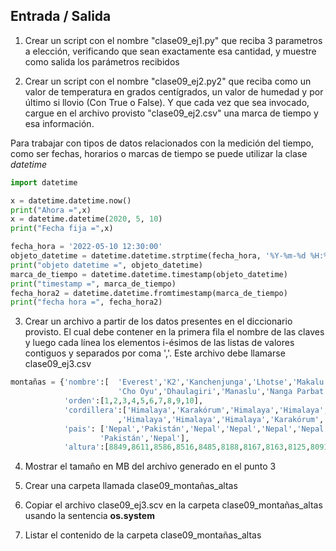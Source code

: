 ## Entrada / Salida

1) Crear un script con el nombre "clase09_ej1.py" que reciba 3 parametros a elección, verificando que sean exactamente esa cantidad, y muestre como salida los parámetros recibidos

2) Crear un script con el nombre "clase09_ej2.py2" que reciba como un valor de temperatura en grados centígrados, un valor de humedad y por último si llovio (Con True o False). Y que cada vez que sea invocado, cargue en el archivo provisto "clase09_ej2.csv" una marca de tiempo y esa información.

Para trabajar con tipos de datos relacionados con la medición del tiempo, como ser fechas, horarios o marcas de tiempo se puede utilizar la clase *datetime*

``` python
import datetime

x = datetime.datetime.now()
print("Ahora =",x)
x = datetime.datetime(2020, 5, 10)
print("Fecha fija =",x)

fecha_hora = '2022-05-10 12:30:00'
objeto_datetime = datetime.datetime.strptime(fecha_hora, '%Y-%m-%d %H:%M:%S')
print("objeto datetime =", objeto_datetime)
marca_de_tiempo = datetime.datetime.timestamp(objeto_datetime)
print("timestamp =", marca_de_tiempo)
fecha_hora2 = datetime.datetime.fromtimestamp(marca_de_tiempo)
print("fecha hora =", fecha_hora2)
``` 

3) Crear un archivo a partir de los datos presentes en el diccionario provisto. El cual debe contener en la primera fila el nombre de las claves y luego cada línea los elementos i-ésimos de las listas de valores contiguos y separados por coma ','. Este archivo debe llamarse clase09_ej3.csv

``` python
montañas = {'nombre':[  'Everest','K2','Kanchenjunga','Lhotse','Makalu',
                        'Cho Oyu','Dhaulagiri','Manaslu','Nanga Parbat','Annapurna I'],
            'orden':[1,2,3,4,5,6,7,8,9,10],
            'cordillera':['Himalaya','Karakórum','Himalaya','Himalaya','Himalaya'
                        ,'Himalaya','Himalaya','Himalaya','Karakórum','Himalaya'],
            'pais': ['Nepal','Pakistán','Nepal','Nepal','Nepal','Nepal','Nepal','Nepal',
                    'Pakistán','Nepal'],
            'altura':[8849,8611,8586,8516,8485,8188,8167,8163,8125,8091]}
```

4) Mostrar el tamaño en MB del archivo generado en el punto 3

5) Crear una carpeta llamada clase09_montañas_altas

6) Copiar el archivo clase09_ej3.scv en la carpeta clase09_montañas_altas usando la sentencia **os.system**

7) Listar el contenido de la carpeta clase09_montañas_altas